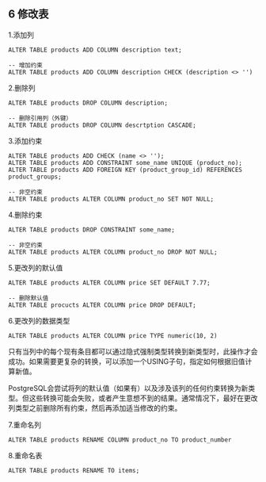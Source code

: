 ## 6 修改表

1.添加列  
```
ALTER TABLE products ADD COLUMN description text;

-- 增加约束
ALTER TABLE products ADD COLUMN description CHECK (description <> '')
```

2.删除列
```
ALTER TABLE products DROP COLUMN description;

-- 删除引用列（外键）
ALTER TABLE products DROP COLUMN descrtption CASCADE;
```

3.添加约束
```
ALTER TABLE products ADD CHECK (name <> '');
ALTER TABLE products ADD CONSTRAINT some_name UNIQUE (product_no);
ALTER TABLE products ADD FOREIGN KEY (product_group_id) REFERENCES product_groups;

-- 非空约束
ALTER TABLE products ALTER COLUMN product_no SET NOT NULL;
```

4.删除约束  
```
ALTER TABLE products DROP CONSTRAINT some_name;

-- 非空约束
ALTER TABLE products ALTER COLUMN product_no DROP NOT NULL;
```

5.更改列的默认值  
```
ALTER TABLE products ALTER COLUMN price SET DEFAULT 7.77;

-- 删除默认值
ALTER TABLE procucts ALTER COLUMN price DROP DEFAULT;
```

6.更改列的数据类型
```
ALTER TABLE products ALTER COLUMN price TYPE numeric(10, 2)
```
只有当列中的每个现有条目都可以通过隐式强制类型转换到新类型时，此操作才会成功。如果需要更复杂的转换，可以添加一个USING子句，指定如何根据旧值计算新值。

PostgreSQL会尝试将列的默认值（如果有）以及涉及该列的任何约束转换为新类型。但这些转换可能会失败，或者产生意想不到的结果。通常情况下，最好在更改列类型之前删除所有约束，然后再添加适当修改的约束。

7.重命名列
```
ALTER TABLE products RENAME COLUMN product_no TO product_number
```

8.重命名表
```
ALTER TABLE products RENAME TO items;
```




